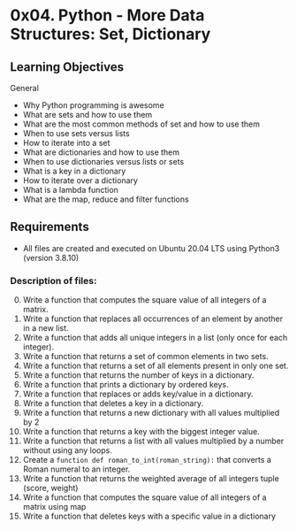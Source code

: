 # 0x04. Python - More Data Structures: Set, Dictionary

## Learning Objectives

General

- Why Python programming is awesome
- What are sets and how to use them
- What are the most common methods of set and how to use them
- When to use sets versus lists
- How to iterate into a set
- What are dictionaries and how to use them
- When to use dictionaries versus lists or sets
- What is a key in a dictionary
- How to iterate over a dictionary
- What is a lambda function
- What are the map, reduce and filter functions

## Requirements

- All files are created and executed on Ubuntu 20.04 LTS using Python3 (version 3.8.10)

### Description of files:
0. Write a function that computes the square value of all integers of a matrix.
1. Write a function that replaces all occurrences of an element by another in a new list.
2. Write a function that adds all unique integers in a list (only once for each integer).
3. Write a function that returns a set of common elements in two sets.
4. Write a function that returns a set of all elements present in only one set.
5. Write a function that returns the number of keys in a dictionary.
6. Write a function that prints a dictionary by ordered keys.
7. Write a function that replaces or adds key/value in a dictionary.
8. Write a function that deletes a key in a dictionary.
9. Write a function that returns a new dictionary with all values multiplied by 2
10. Write a function that returns a key with the biggest integer value.
11. Write a function that returns a list with all values multiplied by a number without using any loops.
12. Create a <code>function def roman_to_int(roman_string):</code> that converts a Roman numeral to an integer.
13. Write a function that returns the weighted average of all integers tuple (score, weight)
14. Write a function that computes the square value of all integers of a matrix using map
15. Write a function that deletes keys with a specific value in a dictionary